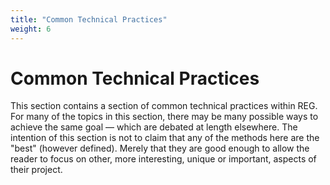 ```yaml
---
title: "Common Technical Practices"
weight: 6
---
```


# Common Technical Practices

This section contains a section of common technical practices within REG.
For many of the topics in this section, there may be many possible ways to achieve the same goal — which are debated at length elsewhere.
The intention of this section is not to claim that any of the methods here are the "best" (however defined).
Merely that they are good enough to allow the reader to focus on other, more interesting, unique or important, aspects of their project.
